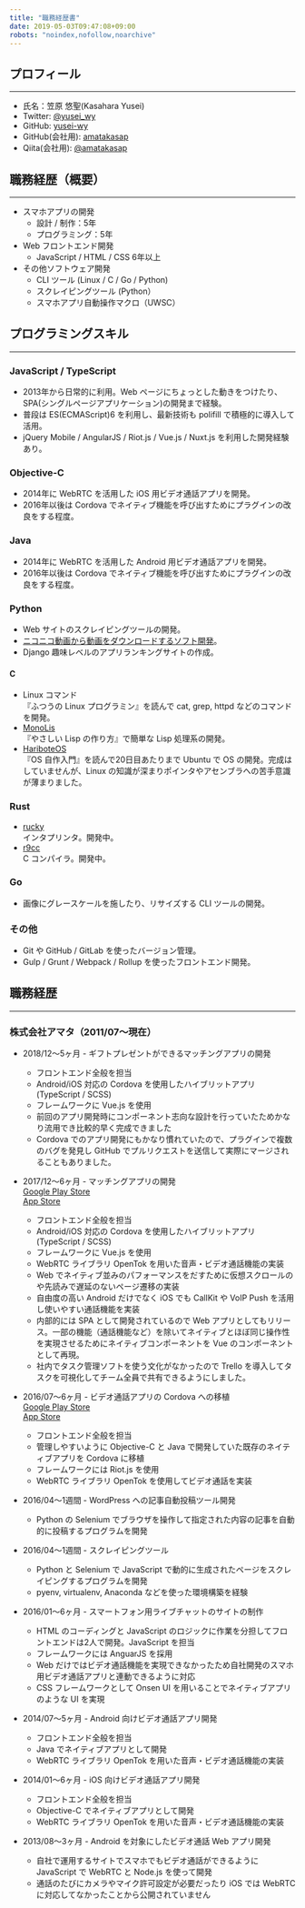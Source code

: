 ```yaml
---
title: "職務経歴書"
date: 2019-05-03T09:47:08+09:00
robots: "noindex,nofollow,noarchive"
---
```


## プロフィール

---

* 氏名：笠原 悠聖(Kasahara Yusei)
* Twitter: [@yusei_wy](https://twitter.com/yusei_wy)
* GitHub: [yusei-wy](https://github.com/yusei-wy)
* GitHub(会社用): [amatakasap](https://github.com/amatakasap)
* Qiita(会社用): [@amatakasap](https://qiita.com/amatakasap)

## 職務経歴（概要）

---

* スマホアプリの開発
  * 設計 / 制作：5年
  * プログラミング：5年
* Web フロントエンド開発
  * JavaScript / HTML / CSS 6年以上
* その他ソフトウェア開発
  * CLI ツール (Linux / C / Go / Python)
  * スクレイピングツール (Python）
  * スマホアプリ自動操作マクロ（UWSC）

## プログラミングスキル

---

### JavaScript / TypeScript
  * 2013年から日常的に利用。Web ページにちょっとした動きをつけたり、SPA(シングルページアプリケーション)の開発まで経験。
  * 普段は ES(ECMAScript)6 を利用し、最新技術も polifill で積極的に導入して活用。
  * jQuery Mobile / AngularJS / Riot.js / Vue.js / Nuxt.js を利用した開発経験あり。

### Objective-C
  * 2014年に WebRTC を活用した iOS 用ビデオ通話アプリを開発。
  * 2016年以後は Cordova でネイティブ機能を呼び出すためにプラグインの改良をする程度。

### Java
  * 2014年に WebRTC を活用した Android 用ビデオ通話アプリを開発。
  * 2016年以後は Cordova でネイティブ機能を呼び出すためにプラグインの改良をする程度。

### Python
  * Web サイトのスクレイピングツールの開発。
  * [ニコニコ動画から動画をダウンロードするソフト開発](https://github.com/yusei-wy/nicodl)。
  * Django 趣味レベルのアプリランキングサイトの作成。

#### C
  * Linux コマンド  
    『ふつうの Linux プログラミン』を読んで cat, grep, httpd などのコマンドを開発。
  * [MonoLis](https://github.com/yusei-wy/MonoLis)  
    『やさしい Lisp の作り方』で簡単な Lisp 処理系の開発。
  * [HariboteOS](https://github.com/yusei-wy/HariboteOS)  
    『OS 自作入門』を読んで20日目あたりまで Ubuntu で OS の開発。完成はしていませんが、Linux の知識が深まりポインタやアセンブラへの苦手意識が薄まりました。

### Rust
  * [rucky](https://github.com/yusei-wy/rucky)  
    インタプリンタ。開発中。
  * [r9cc](https://github.com/yusei-wy/r9cc)  
    C コンパイラ。開発中。

### Go
  * 画像にグレースケールを施したり、リサイズする CLI ツールの開発。

### その他
  * Git や GitHub / GitLab を使ったバージョン管理。
  * Gulp / Grunt / Webpack / Rollup を使ったフロントエンド開発。

## 職務経歴

---

### 株式会社アマタ（2011/07〜現在）

- 2018/12〜5ヶ月 - ギフトプレゼントができるマッチングアプリの開発
  - フロントエンド全般を担当
  - Android/iOS 対応の Cordova を使用したハイブリットアプリ(TypeScript / SCSS)
  - フレームワークに Vue.js を使用
  - 前回のアプリ開発時にコンポーネント志向な設計を行っていたためかなり流用でき比較的早く完成できました
  - Cordova でのアプリ開発にもかなり慣れていたので、プラグインで複数のバグを発見し GitHub でプルリクエストを送信して実際にマージされることもありました。

- 2017/12〜6ヶ月 - マッチングアプリの開発  
[Google Play Store](https://play.google.com/store/apps/details?id=com.aizuchat.app&hl=ja)  
[App Store](https://itunes.apple.com/jp/app/aizu-%E3%83%A9%E3%82%A4%E3%83%96%E3%83%81%E3%83%A3%E3%83%83%E3%83%88-%E3%83%93%E3%83%87%E3%82%AA%E9%80%9A%E8%A9%B1/id1357911124?mt=8)
  - フロントエンド全般を担当
  - Android/iOS 対応の Cordova を使用したハイブリットアプリ(TypeScript / SCSS)
  - フレームワークに Vue.js を使用
  - WebRTC ライブラリ OpenTok を用いた音声・ビデオ通話機能の実装
  - Web でネイティブ並みのパフォーマンスをだすために仮想スクロールのや先読みで遅延のないページ遷移の実装
  - 自由度の高い Android だけでなく iOS でも CallKit や VoIP Push を活用し使いやすい通話機能を実装
  - 内部的には SPA として開発されているので Web アプリとしてもリリース。一部の機能（通話機能など）を除いてネイティブとほぼ同じ操作性を実現させるためにネイティブコンポーネントを Vue のコンポーネントとして再現。
  - 社内でタスク管理ソフトを使う文化がなかったので Trello を導入してタスクを可視化してチーム全員で共有できるようにしました。

- 2016/07〜6ヶ月 - ビデオ通話アプリの Cordova への移植  
[Google Play Store](https://play.google.com/store/apps/details?id=jp.tomosin.minmin&hl=ja)  
[App Store](https://itunes.apple.com/jp/app/minmin/id890353434?mt=8)
  - フロントエンド全般を担当
  - 管理しやすいように Objective-C と Java で開発していた既存のネイティブアプリを Cordova に移植
  - フレームワークには Riot.js を使用
  - WebRTC ライブラリ OpenTok を使用してビデオ通話を実装

- 2016/04〜1週間 - WordPress への記事自動投稿ツール開発
  - Python の Selenium でブラウザを操作して指定された内容の記事を自動的に投稿するプログラムを開発

- 2016/04〜1週間 - スクレイピングツール
  - Python と Selenium で JavaScript で動的に生成されたページをスクレイピングするプログラムを開発
  - pyenv, virtualenv, Anaconda などを使った環境構築を経験

- 2016/01〜6ヶ月 - スマートフォン用ライブチャットのサイトの制作
  - HTML のコーディングと JavaScript のロジックに作業を分担してフロントエンドは2人で開発。JavaScript を担当
  - フレームワークには AnguarJS を採用
  - Web だけではビデオ通話機能を実現できなかったため自社開発のスマホ用ビデオ通話アプリと連動できるように対応
  - CSS フレームワークとして Onsen UI を用いることでネイティブアプリのような UI を実現

- 2014/07〜5ヶ月 - Android 向けビデオ通話アプリ開発
  - フロントエンド全般を担当
  - Java でネイティブアプリとして開発
  - WebRTC ライブラリ OpenTok を用いた音声・ビデオ通話機能の実装

- 2014/01〜6ヶ月 - iOS 向けビデオ通話アプリ開発
  - フロントエンド全般を担当
  - Objective-C でネイティブアプリとして開発
  - WebRTC ライブラリ OpenTok を用いた音声・ビデオ通話機能の実装

- 2013/08〜3ヶ月 - Android を対象にしたビデオ通話 Web アプリ開発
  - 自社で運用するサイトでスマホでもビデオ通話ができるように JavaScript で WebRTC と Node.js を使って開発
  - 通話のたびにカメラやマイク許可設定が必要だったり iOS では WebRTC に対応してなかったことから公開されていません

